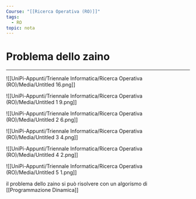 ```yaml
---
Course: "[[Ricerca Operativa (RO)]]"
tags:
  - RO
topic: nota
---
```


# Problema dello zaino
---

![[UniPi-Appunti/Triennale Informatica/Ricerca Operativa (RO)/Media/Untitled 16.png]]

![[UniPi-Appunti/Triennale Informatica/Ricerca Operativa (RO)/Media/Untitled 1 9.png]]

![[UniPi-Appunti/Triennale Informatica/Ricerca Operativa (RO)/Media/Untitled 2 6.png]]

![[UniPi-Appunti/Triennale Informatica/Ricerca Operativa (RO)/Media/Untitled 3 4.png]]

![[UniPi-Appunti/Triennale Informatica/Ricerca Operativa (RO)/Media/Untitled 4 2.png]]

![[UniPi-Appunti/Triennale Informatica/Ricerca Operativa (RO)/Media/Untitled 5 1.png]]

il problema dello zaino si può risolvere con un algorismo di [[Programmazione Dinamica]]